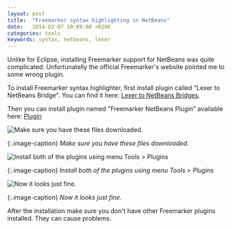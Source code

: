 ```yaml
---
layout: post
title:  "Freemarker syntax highlighting in NetBeans"
date:   2014-02-07 10:09:00 +0200
categories: tools
keywords: syntax, netbeans, lexer
---
```


Unlike for Eclipse, installing Freemarker support for NetBeans was quite complicated. Unfortunatelly the official Freemarker's website pointed me to some wrong plugin.

To install Freemarker syntax highlighter, first install plugin called "Lexer to NetBeans Bridge". You can find it here: [Lexer to NetBeans Bridges][lexer].

Then you can install plugin named "Freemarker NetBeans Plugin" available here: [Plugin][plugin]

![Make sure you have these files downloaded.]({{site.url}}/assets/2014-02-07/netbeans1.png)

{:.image-caption}
*Make sure you have these files downloaded.*

![Install both of the plugins using menu Tools > Plugins]({{site.url}}/assets/2014-02-07/netbeans1.png)

{:.image-caption}
*Install both of the plugins using menu Tools > Plugins*

![Now it looks just fine.]({{site.url}}/assets/2014-02-07/netbeans1.png)

{:.image-caption}
*Now it looks just fine.*

After the installation make sure you don't have other Freemarker plugins installed. They can cause problems.

[lexer]: http://bits.netbeans.org/maven2/org/netbeans/modules/org-netbeans-modules-lexer-nbbridge/RELEASE71/

[plugin]: http://plugins.netbeans.org/plugin/52115/freemarker-netbeans-plugin
